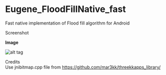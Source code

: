 # Eugene_FloodFillNative_fast
Fast native implementation of Flood fill algorithm for Android

 

Screenshot

<b>Image</b>

![alt tag](https://github.com/Euginius/Eugene_FloodFillNative_fast/screen_shot.png)

Credits
</br>
Use jnibitmap.cpp file from <a href="https://github.com/mar3kk/threekkapps_library/">https://github.com/mar3kk/threekkapps_library/</a>
